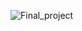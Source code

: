 ![Final_project](https://github.com/UmerYasir718/WebTech/assets/131971007/b18524d4-ba6a-434c-8c28-e059d12c1520)
